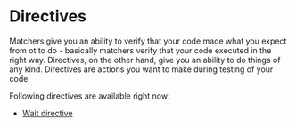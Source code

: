 # Directives

Matchers give you an ability to verify that your code made what you expect from ot to do - basically matchers verify that your code executed in the right way. Directives, on the other hand, give you an ability to do things of any kind.
Directives are actions you want to make during testing of your code. 

Following directives are available right now:
* [Wait directive](examples/directives/wait.md)